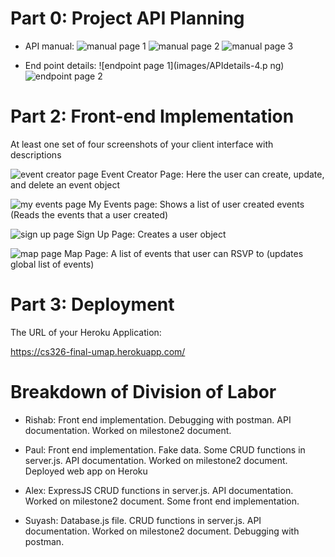 # Part 0: Project API Planning
- API manual:
![manual page 1](images/APIdetails-1.png)
![manual page 2](images/APIdetails-2.png)
![manual page 3](images/APIdetails-3.png)

- End point details:
![endpoint page 1](images/APIdetails-4.p
ng)
![endpoint page 2](images/API%20details-7.jpg)

# Part 2: Front-end Implementation
At least one set of four screenshots of your client interface with descriptions

![event creator page](images/md2createEvent.png)
Event Creator Page: Here the user can create, update, and delete an event object

![my events page](images/md2my_events.png)
My Events page: Shows a list of user created events (Reads the events that a user created)

![sign up page](images/md2signup.png)
Sign Up Page: Creates a user object

![map page]()
Map Page: A list of events that user can RSVP to (updates global list of events)


# Part 3: Deployment
The URL of your Heroku Application:

https://cs326-final-umap.herokuapp.com/

# Breakdown of Division of Labor
- Rishab:
    Front end implementation. Debugging with postman. API documentation. Worked on milestone2 document.

- Paul:
    Front end implementation. Fake data. Some CRUD functions in server.js. API documentation. Worked on milestone2 document. Deployed web app on Heroku

- Alex:
    ExpressJS CRUD functions in server.js. API documentation. Worked on milestone2 document. Some front end implementation.

- Suyash:
    Database.js file. CRUD functions in server.js. API documentation. Worked on milestone2 document. Debugging with postman.